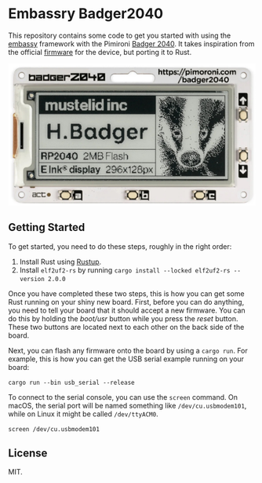 # Embassry Badger2040

This repository contains some code to get you started with using the
[embassy][embassy] framework with the Pimironi [Badger 2040][badger2040].  It
takes inspiration from the official [firmware][badger2040-firmware] for the
device, but porting it to Rust.

![Badger 2040](badger-2040.jpg)

## Getting Started

To get started, you need to do these steps, roughly in the right order:

1. Install Rust using [Rustup][rustup].
2. Install `elf2uf2-rs` by running `cargo install --locked elf2uf2-rs --version 2.0.0`

Once you have completed these two steps, this is how you can get some Rust running
on your shiny new board. First, before you can do anything, you need to tell your
board that it should accept a new firmware. You can do this by holding the *boot/usr*
button while you press the *reset* button. These two buttons are located next to each
other on the back side of the board.

Next, you can flash any firmware onto the board by using a `cargo run`. For example,
this is how you can get the USB serial example running on your board:

```
cargo run --bin usb_serial --release
```

To connect to the serial console, you can use the `screen` command. On macOS, the serial
port will be named something like `/dev/cu.usbmodem101`, while on Linux it might be called
`/dev/ttyACM0`.

```
screen /dev/cu.usbmodem101
```

## License

MIT.

[rustup]: https://rustup.rs/
[embassy]: https://github.com/embassy-rs/embassy
[badger2040]: https://shop.pimoroni.com/products/badger-2040?variant=39752959852627
[badger2040-firmware]: https://github.com/pimoroni/badger2040
